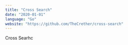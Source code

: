 ```yaml
---
title: "Cross Search"
date: "2020-01-01"
language: "Go"
website: "https://github.com/TheCrether/cross-search"
---
```


Cross Searhc
